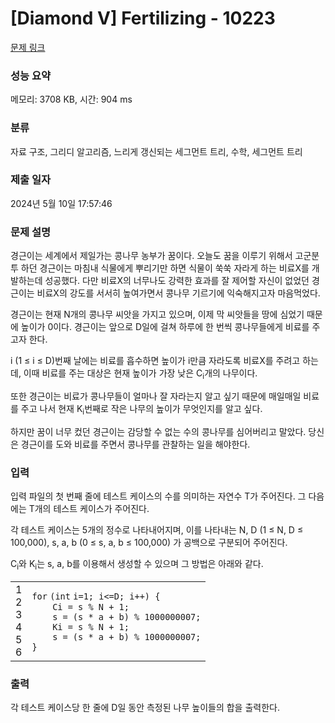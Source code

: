 # [Diamond V] Fertilizing - 10223 

[문제 링크](https://www.acmicpc.net/problem/10223) 

### 성능 요약

메모리: 3708 KB, 시간: 904 ms

### 분류

자료 구조, 그리디 알고리즘, 느리게 갱신되는 세그먼트 트리, 수학, 세그먼트 트리

### 제출 일자

2024년 5월 10일 17:57:46

### 문제 설명

<p>경근이는 세계에서 제일가는 콩나무 농부가 꿈이다. 오늘도 꿈을 이루기 위해서 고군분투 하던 경근이는 마침내 식물에게 뿌리기만 하면 식물이 쑥쑥 자라게 하는 비료X를 개발하는데 성공했다. 다만 비료X의 너무나도 강력한 효과를 잘 제어할 자신이 없었던 경근이는 비료X의 강도를 서서히 높여가면서 콩나무 기르기에 익숙해지고자 마음먹었다.</p>

<p>경근이는 현재 N개의 콩나무 씨앗을 가지고 있으며, 이제 막 씨앗들을 땅에 심었기 때문에 높이가 0이다. 경근이는 앞으로 D일에 걸쳐 하루에 한 번씩 콩나무들에게 비료를 주고자 한다.</p>

<p>i (1 ≤ i ≤ D)번째 날에는 비료를 흡수하면 높이가 i만큼 자라도록 비료X를 주려고 하는데, 이때 비료를 주는 대상은 현재 높이가 가장 낮은 C<sub>i</sub>개의 나무이다.</p>

<p>또한 경근이는 비료가 콩나무들이 얼마나 잘 자라는지 알고 싶기 때문에 매일매일 비료를 주고 나서 현재 K<sub>i</sub>번째로 작은 나무의 높이가 무엇인지를 알고 싶다.</p>

<p>하지만 꿈이 너무 컸던 경근이는 감당할 수 없는 수의 콩나무를 심어버리고 말았다. 당신은 경근이를 도와 비료를 주면서 콩나무를 관찰하는 일을 해야한다.</p>

### 입력 

 <p>입력 파일의 첫 번째 줄에 테스트 케이스의 수를 의미하는 자연수 T가 주어진다. 그 다음에는 T개의 테스트 케이스가 주어진다.</p>

<p>각 테스트 케이스는 5개의 정수로 나타내어지며, 이를 나타내는 N, D (1 ≤ N, D ≤ 100,000), s, a, b (0 ≤ s, a, b ≤ 100,000) 가 공백으로 구분되어 주어진다.</p>

<p>C<sub>i</sub>와 K<sub>i</sub>는 s, a, b를 이용해서 생성할 수 있으며 그 방법은 아래와 같다.</p>

<div><div id="highlighter_454679" class="syntaxhighlighter  c"><table border="0" cellpadding="0" cellspacing="0"><tbody><tr><td class="gutter"><div class="line number1 index0 alt2">1</div><div class="line number2 index1 alt1">2</div><div class="line number3 index2 alt2">3</div><div class="line number4 index3 alt1">4</div><div class="line number5 index4 alt2">5</div><div class="line number6 index5 alt1">6</div></td><td class="code"><div class="container"><div class="line number1 index0 alt2"><code class="c keyword bold">for</code> <code class="c plain">(</code><code class="c color1 bold">int</code> <code class="c plain">i=1; i<=D; i++) {</code></div><div class="line number2 index1 alt1"><code class="c spaces">    </code><code class="c plain">Ci = s % N + 1;</code></div><div class="line number3 index2 alt2"><code class="c spaces">    </code><code class="c plain">s = (s * a + b) % 1000000007;</code></div><div class="line number4 index3 alt1"><code class="c spaces">    </code><code class="c plain">Ki = s % N + 1;</code></div><div class="line number5 index4 alt2"><code class="c spaces">    </code><code class="c plain">s = (s * a + b) % 1000000007;</code></div><div class="line number6 index5 alt1"><code class="c plain">}</code></div></div></td></tr></tbody></table></div></div>

### 출력 

 <p>각 테스트 케이스당 한 줄에 D일 동안 측정된 나무 높이들의 합을 출력한다.</p>

